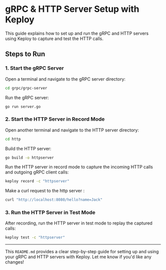 # gRPC & HTTP Server Setup with Keploy

This guide explains how to set up and run the gRPC and HTTP servers using Keploy to capture and test the HTTP calls.

## Steps to Run

### 1. Start the gRPC Server

Open a terminal and navigate to the gRPC server directory:

```bash
cd grpc/grpc-server
```

Run the gRPC server:

```bash
go run server.go
```

### 2. Start the HTTP Server in Record Mode

Open another terminal and navigate to the HTTP server directory:

```bash
cd http
```

Build the HTTP server:

```bash
go build -o httpserver
```

Run the HTTP server in record mode to capture the incoming HTTP calls and outgoing gRPC client calls:

```bash
keploy record -c "httpserver"
```

Make a curl request to the http server :
```bash
curl "http://localhost:8080/hello?name=Jack"
```

### 3. Run the HTTP Server in Test Mode

After recording, run the HTTP server in test mode to replay the captured calls:

```bash
keploy test -c "httpserver"
```

---

This `README.md` provides a clear step-by-step guide for setting up and using your gRPC and HTTP servers with Keploy. Let me know if you'd like any changes!

